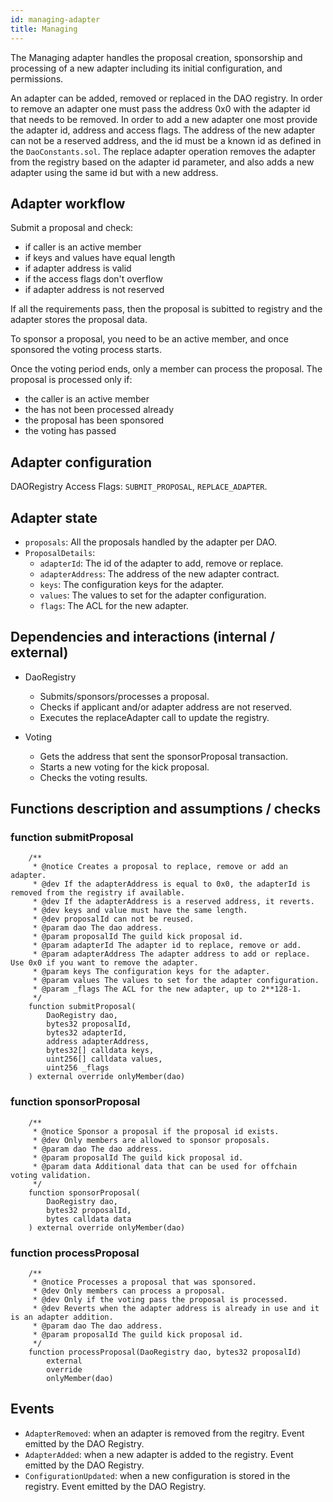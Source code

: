 ```yaml
---
id: managing-adapter
title: Managing
---
```


The Managing adapter handles the proposal creation, sponsorship and processing of a new adapter including its initial configuration, and permissions.

An adapter can be added, removed or replaced in the DAO registry. In order to remove an adapter one must pass the address 0x0 with the adapter id that needs to be removed. In order to add a new adapter one most provide the adapter id, address and access flags. The address of the new adapter can not be a reserved address, and the id must be a known id as defined in the `DaoConstants.sol`. The replace adapter operation removes the adapter from the registry based on the adapter id parameter, and also adds a new adapter using the same id but with a new address.

## Adapter workflow

Submit a proposal and check:

- if caller is an active member
- if keys and values have equal length
- if adapter address is valid
- if the access flags don't overflow
- if adapter address is not reserved

If all the requirements pass, then the proposal is subitted to registry and the adapter stores the proposal data.

To sponsor a proposal, you need to be an active member, and once sponsored the voting process starts.

Once the voting period ends, only a member can process the proposal. The proposal is processed only if:

- the caller is an active member
- the has not been processed already
- the proposal has been sponsored
- the voting has passed

## Adapter configuration

DAORegistry Access Flags: `SUBMIT_PROPOSAL`, `REPLACE_ADAPTER`.

## Adapter state

- `proposals`: All the proposals handled by the adapter per DAO.
- `ProposalDetails`:
  - `adapterId`: The id of the adapter to add, remove or replace.
  - `adapterAddress`: The address of the new adapter contract.
  - `keys`: The configuration keys for the adapter.
  - `values`: The values to set for the adapter configuration.
  - `flags`: The ACL for the new adapter.

## Dependencies and interactions (internal / external)

- DaoRegistry

  - Submits/sponsors/processes a proposal.
  - Checks if applicant and/or adapter address are not reserved.
  - Executes the replaceAdapter call to update the registry.

- Voting

  - Gets the address that sent the sponsorProposal transaction.
  - Starts a new voting for the kick proposal.
  - Checks the voting results.

## Functions description and assumptions / checks

### function submitProposal

```solidity
    /**
     * @notice Creates a proposal to replace, remove or add an adapter.
     * @dev If the adapterAddress is equal to 0x0, the adapterId is removed from the registry if available.
     * @dev If the adapterAddress is a reserved address, it reverts.
     * @dev keys and value must have the same length.
     * @dev proposalId can not be reused.
     * @param dao The dao address.
     * @param proposalId The guild kick proposal id.
     * @param adapterId The adapter id to replace, remove or add.
     * @param adapterAddress The adapter address to add or replace. Use 0x0 if you want to remove the adapter.
     * @param keys The configuration keys for the adapter.
     * @param values The values to set for the adapter configuration.
     * @param _flags The ACL for the new adapter, up to 2**128-1.
     */
    function submitProposal(
        DaoRegistry dao,
        bytes32 proposalId,
        bytes32 adapterId,
        address adapterAddress,
        bytes32[] calldata keys,
        uint256[] calldata values,
        uint256 _flags
    ) external override onlyMember(dao)
```

### function sponsorProposal

```solidity
    /**
     * @notice Sponsor a proposal if the proposal id exists.
     * @dev Only members are allowed to sponsor proposals.
     * @param dao The dao address.
     * @param proposalId The guild kick proposal id.
     * @param data Additional data that can be used for offchain voting validation.
     */
    function sponsorProposal(
        DaoRegistry dao,
        bytes32 proposalId,
        bytes calldata data
    ) external override onlyMember(dao)
```

### function processProposal

```solidity
    /**
     * @notice Processes a proposal that was sponsored.
     * @dev Only members can process a proposal.
     * @dev Only if the voting pass the proposal is processed.
     * @dev Reverts when the adapter address is already in use and it is an adapter addition.
     * @param dao The dao address.
     * @param proposalId The guild kick proposal id.
     */
    function processProposal(DaoRegistry dao, bytes32 proposalId)
        external
        override
        onlyMember(dao)

```

## Events

- `AdapterRemoved`: when an adapter is removed from the regitry. Event emitted by the DAO Registry.
- `AdapterAdded`: when a new adapter is added to the registry. Event emitted by the DAO Registry.
- `ConfigurationUpdated`: when a new configuration is stored in the registry. Event emitted by the DAO Registry.
